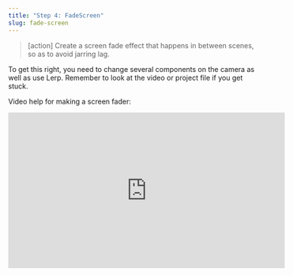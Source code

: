 ```yaml
---
title: "Step 4: FadeScreen"
slug: fade-screen
---
```


>[action]
>Create a screen fade effect that happens in between scenes, so as to avoid jarring lag.

To get this right, you need to change several components on the camera as well as use Lerp. Remember to look at the video or project file if you get stuck.

Video help for making a screen fader:
<iframe width="560" height="315" src="https://www.youtube.com/embed/ru1J9isOYSk" frameborder="0" allowfullscreen></iframe>
